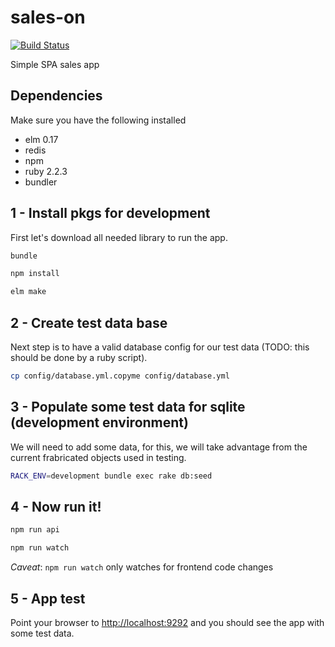 # sales-on

[![Build Status](https://travis-ci.org/CreceLibre/sales-on.svg?branch=master)](https://travis-ci.org/CreceLibre/sales-on)

Simple SPA sales app

## Dependencies

Make sure you have the following installed

* elm 0.17
* redis
* npm
* ruby 2.2.3
* bundler

## 1 - Install pkgs for development

First let's download all needed library to run the app.

```bash
bundle
```

```bash
npm install
```

```bash
elm make
```

## 2 - Create test data base

Next step is to have a valid database config for our test data (TODO: this should be done by a ruby script).

```bash
cp config/database.yml.copyme config/database.yml
```

## 3 - Populate some test data for sqlite (development environment)


We will need to add some data, for this, we will take advantage from the current frabricated objects used in testing.
```bash
RACK_ENV=development bundle exec rake db:seed
```

## 4 - Now run it!

```bash
npm run api
```

```bash
npm run watch
```

*Caveat*: `npm run watch` only watches for frontend code changes

## 5 - App test

Point your browser to [http://localhost:9292](http://localhost:9292) and you should see the app with some test data.
